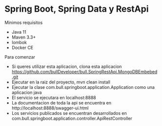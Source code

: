 # Spring Boot, Spring Data y RestApi
Minimos requisitos
- Java 11
- Maven 3.3+
- lombok
- Docker CE

Para comenzar
- Si queres utilizar esta aplicacion, clona esta aplicacion https://github.com/bullDeveloper/bull.SpringRestApi.MongoDBEmbebed.git
- Ejecutar en la raiz del proyecto, mvn clean install
- Ejecutar la clase com.bull.springboot.application.Application como una aplicacion java
- El servicio se ejecutara en localhost:8888
- La documentacion de toda la api se encuentra en http://localhost:8888/swagger-ui.html
- Los servicios publicados se encuentran desarrollados en com.bull.springboot.application.controller.ApiRestController


